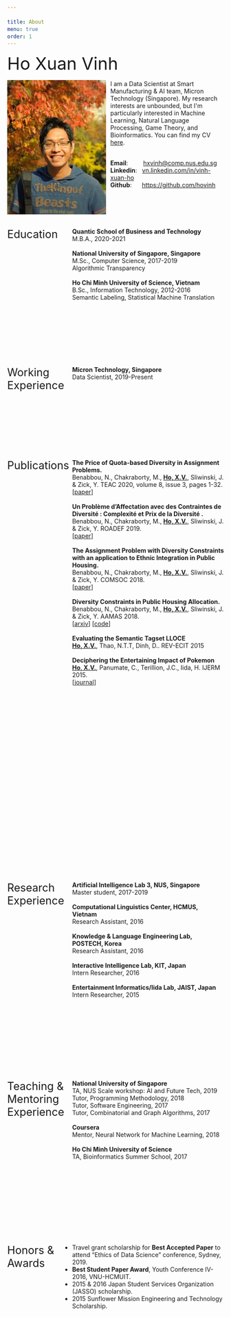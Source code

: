 ```yaml
---

title: About
menu: true
order: 1
---
```


<span style="font-size:40px;"> Ho Xuan Vinh </span>


<p><img style="width:230px; float:left; margin-right: 10px; top:10px;" src="/assets/img/author.jpg" alt="Ho Xuan Vinh's picture">
     I am a Data Scientist at Smart Manufacturing & AI team, Micron Technology (Singapore). 
     My research interests are unbounded, but I'm particularly interested in 
     Machine Learning, Natural Language Processing, Game Theory, 
     and Bioinformatics. You can find my CV 
     <a href="https://drive.google.com/file/d/1YH2Cw4ev3e-tS6QS-k6jMG2aUzlVDo6Z/view?usp=sharing">here</a>. <br> <br>

<strong>Email</strong>: &nbsp;&nbsp;&nbsp;&nbsp;&nbsp;&nbsp;&nbsp;&nbsp;<a href="mailto:hxvinh@comp.nus.edu.sg" target="_top">hxvinh@comp.nus.edu.sg</a> <br>
<strong>Linkedin</strong>: &nbsp;&nbsp;<a href="https://www.linkedin.com/in/vinh-xuan-ho-25791a71">vn.linkedin.com/in/vinh-xuan-ho</a> <br>
<strong>Github</strong>: &nbsp;&nbsp;&nbsp;&nbsp;&nbsp;<a href="https://github.com/hovinh">https://github.com/hovinh</a>
</p>
<p style="clear:both;"><br></p>

<p><span style="font-size:25px; float: left; width: 30%;height: 290px;">Education</span>
<strong>Quantic School of Business and Technology</strong><br>
M.B.A., 2020-2021<br><br>
<strong>National University of Singapore, Singapore</strong><br>
M.Sc., Computer Science, 2017-2019<br>
Algorithmic Transparency <br><br>
<strong>Ho Chi Minh University of Science, Vietnam</strong><br>
B.Sc., Information Technology, 2012-2016<br>
Semantic Labeling, Statistical Machine Translation</p>
<p style="clear:both;"><br></p>

<p><span style="font-size:25px; float: left; width: 30%;height: 185px;">Working Experience</span>
<strong>Micron Technology, Singapore</strong><br>
Data Scientist, 2019-Present<br>
</p>
<p style="clear:both;"><br></p>

<p><span style="font-size:25px; float: left; width: 30%;height: 950px;">Publications</span>
<strong>The Price of Quota-based Diversity in Assignment Problems.</strong><br>
Benabbou, N., Chakraborty, M., <span style="font-weight:bold; text-decoration: underline;">Ho, X.V.</span>, Sliwinski, J. & Zick, Y. TEAC 2020, volume 8, issue 3, pages 1-32.<br>
[<a href="https://drive.google.com/file/d/1vLgiUDyeK3BMDhZetXqts8NdAe1xHWXU/view">paper</a>]<br><br>
<strong>Un Problème d’Affectation avec des Contraintes de Diversité : Complexité et Prix de la Diversité .</strong><br>
Benabbou, N., Chakraborty, M., <span style="font-weight:bold; text-decoration: underline;">Ho, X.V.</span>, Sliwinski, J. & Zick, Y. ROADEF 2019.<br>
[<a href="https://drive.google.com/file/d/1vO2axKNbeXNfbowum9myjUEQOcbJcyQT/view">paper</a>]<br><br>
<strong>The Assignment Problem with Diversity Constraints with an application to Ethnic Integration in Public Housing.</strong><br>
Benabbou, N., Chakraborty, M., <span style="font-weight:bold; text-decoration: underline;">Ho, X.V.</span>, Sliwinski, J. & Zick, Y. COMSOC 2018.<br>
[<a href="https://drive.google.com/file/d/1mkjuZKw6GQ5MEjicXEBwp9fKLUoxSLtd/view">paper</a>]<br><br>
<strong>Diversity Constraints in Public Housing Allocation.</strong><br>
Benabbou, N., Chakraborty, M., <span style="font-weight:bold; text-decoration: underline;">Ho, X.V.</span>, Sliwinski, J. & Zick, Y. AAMAS 2018.<br>
[<a href="https://arxiv.org/pdf/1711.10241.pdf">arxiv</a>]
[<a href="https://github.com/DataDrivenStrategicCollaborationGroup/AssignmentProblemWithDiversityConstraints">code</a>] <br><br>
<strong>Evaluating the Semantic Tagset LLOCE</strong><br>
<span style="font-weight:bold; text-decoration: underline">Ho, X.V.</span>, Thao, N.T.T, Dinh, D.. REV-ECIT 2015<br><br>
<strong>Deciphering the Entertaining Impact of Pokemon</strong><br>
<span style="font-weight:bold; text-decoration: underline">Ho, X.V.</span>, Panumate, C., Terillion, J.C., Iida, H. IJERM 2015.<br>
[<a href="https://www.ijerm.com/vol/Volume-02-Issue-11">journal</a>]
</p>
<p style="clear:both;"><br></p>

<p><span style="font-size:25px; float: left; width: 30%;height: 430px;">Research Experience</span>
<strong>Artificial Intelligence Lab 3, NUS, Singapore</strong><br>
Master student, 2017-2019<br> <br>
<strong>Computational Linguistics Center, HCMUS, Vietnam</strong><br>
Research Assistant, 2016<br><br>
<strong>Knowledge & Language Engineering Lab, POSTECH, Korea</strong><br>
Research Assistant, 2016<br><br>
<strong>Interactive Intelligence Lab, KIT, Japan</strong><br>
Intern Researcher, 2016<br><br>
<strong>Entertainment Informatics/Iida Lab, JAIST, Japan</strong><br>
Intern Researcher, 2015
</p>
<p style="clear:both;"><br></p>

<p><span style="font-size:25px; float: left; width: 30%;height: 350px;">Teaching & Mentoring Experience</span>
<strong> National University of Singapore</strong><br>
TA, NUS Scale workshop: AI and Future Tech, 2019<br>
Tutor, Programming Methodology, 2018<br>
Tutor, Software Engineering, 2017<br>
Tutor, Combinatorial and Graph Algorithms, 2017<br><br>
<strong> Coursera</strong><br>
Mentor, Neural Network for Machine Learning, 2018<br><br>
<strong> Ho Chi Minh University of Science </strong><br>
TA, Bioinformatics Summer School, 2017
</p>
<p style="clear:both;"><br></p>

<p><span style="font-size:25px; float: left; width: 30%;height: 430px;">Honors & Awards</span>
<ul>
	<li> Travel grant scholarship for <strong>Best Accepted Paper</strong> to attend “Ethics of Data Science” conference, Sydney,
2019.</li>
	<li> <strong>Best Student Paper Award</strong>, Youth Conference IV-2016, VNU-HCMUIT.</li>
	<li> 2015 & 2016 Japan Student Services Organization (JASSO) scholarship. </li>
	<li> 2015 Sunflower Mission Engineering and Technology Scholarship.</li>
</ul>
</p>